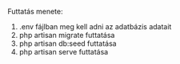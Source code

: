 Futtatás menete:
1. .env fájlban meg kell adni az adatbázis adatait
2. php artisan migrate futtatása
3. php artisan db:seed futtatása
4. php artisan serve futtatása
